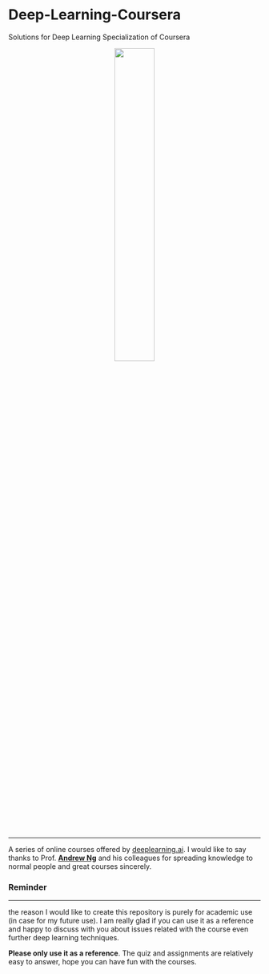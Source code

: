 # Deep-Learning-Coursera
Solutions for Deep Learning Specialization of Coursera
<p align="center"><img width="40%" src="logo/deeplearning-ai.png" /></p>

--------------------------------------------------------------------------------

A series of online courses offered by [deeplearning.ai](https://www.deeplearning.ai/). I would like to say thanks to Prof. [**Andrew Ng**](www.andrewng.org) and his colleagues for spreading knowledge to normal people and great courses sincerely.  


### Reminder
-------------------
the reason I would like to create this repository is purely for academic use (in case for my future use). I am really glad if you can use it as a reference and happy to discuss with you about issues related with the course even further deep learning techniques. 

**Please only use it as a reference**. The quiz and assignments are relatively easy to answer, hope you can have fun with the courses.
